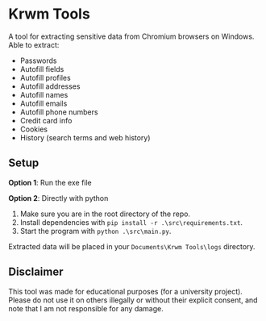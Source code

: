 # Krwm Tools

A tool for extracting sensitive data from Chromium browsers on Windows. Able to extract:
- Passwords
- Autofill fields
- Autofill profiles
- Autofill addresses
- Autofill names
- Autofill emails
- Autofill phone numbers
- Credit card info
- Cookies
- History (search terms and web history)


## Setup
**Option 1**: Run the exe file

**Option 2**: Directly with python
1. Make sure you are in the root directory of the repo.
1. Install dependencies with `pip install -r .\src\requirements.txt`.
1. Start the program with `python .\src\main.py`.

Extracted data will be placed in your `Documents\Krwm Tools\logs` directory.


## Disclaimer
This tool was made for educational purposes (for a university project). Please do not use it on others illegally or without their explicit consent, and note that I am not responsible for any damage.
